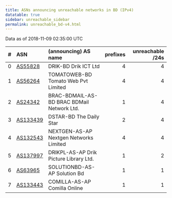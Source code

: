 ```yaml
---
title: ASNs announcing unreachable networks in BD (IPv4)
datatable: true
sidebar: unreachable_sidebar
permalink: unreachable_bd-v4.html
---
```


Data as of 2018-11-09 02:35:00 UTC


<div class="datatable-begin"></div>

|   # | ASN                                      | (announcing) AS name                       |   prefixes |   unreachable /24s |
|----:|:-----------------------------------------|:-------------------------------------------|-----------:|-------------------:|
|   0 | [AS55828](unreachable_AS55828-v4.html)   | DRIK-BD Drik ICT Ltd                       |          4 |                  4 |
|   1 | [AS56264](unreachable_AS56264-v4.html)   | TOMATOWEB-BD Tomato Web Pvt Limited        |          4 |                  4 |
|   2 | [AS24342](unreachable_AS24342-v4.html)   | BRAC-BDMAIL-AS-BD BRAC BDMail Network Ltd. |          1 |                  4 |
|   3 | [AS133439](unreachable_AS133439-v4.html) | DSTAR-BD The Daily Star                    |          2 |                  4 |
|   4 | [AS132543](unreachable_AS132543-v4.html) | NEXTGEN-AS-AP Nextgen Networks Limited     |          4 |                  4 |
|   5 | [AS137997](unreachable_AS137997-v4.html) | DRIKPL-AS-AP Drik Picture Library Ltd.     |          1 |                  2 |
|   6 | [AS63965](unreachable_AS63965-v4.html)   | SOLUTIONBD-AS-AP Solution Bd               |          1 |                  1 |
|   7 | [AS133443](unreachable_AS133443-v4.html) | COMILLA-AS-AP Comilla Online               |          1 |                  1 |

<div class="datatable-end"></div>